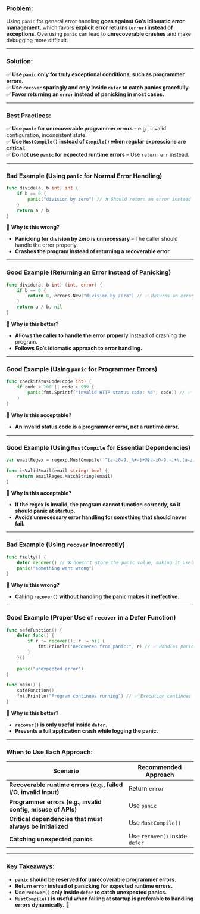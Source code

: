 ### **Problem:**

Using `panic` for general error handling **goes against Go’s idiomatic error management**, which favors **explicit error returns (`error`) instead of exceptions**. Overusing `panic` can lead to **unrecoverable crashes** and make debugging more difficult.

---

### **Solution:**

✅ **Use `panic` only for truly exceptional conditions, such as programmer errors.**  
✅ **Use `recover` sparingly and only inside `defer` to catch panics gracefully.**  
✅ **Favor returning an `error` instead of panicking in most cases.**

---

### **Best Practices:**

✅ **Use `panic` for unrecoverable programmer errors** – e.g., invalid configuration, inconsistent state.  
✅ **Use `MustCompile()` instead of `Compile()` when regular expressions are critical.**  
✅ **Do not use `panic` for expected runtime errors** – Use `return err` instead.

---

### **Bad Example (Using `panic` for Normal Error Handling)**

```go
func divide(a, b int) int {
	if b == 0 {
		panic("division by zero") // ❌ Should return an error instead
	}
	return a / b
}
```

🔴 **Why is this wrong?**

- **Panicking for division by zero is unnecessary** – The caller should handle the error properly.
- **Crashes the program instead of returning a recoverable error.**

---

### **Good Example (Returning an Error Instead of Panicking)**

```go
func divide(a, b int) (int, error) {
	if b == 0 {
		return 0, errors.New("division by zero") // ✅ Returns an error
	}
	return a / b, nil
}
```

🔵 **Why is this better?**

- **Allows the caller to handle the error properly** instead of crashing the program.
- **Follows Go’s idiomatic approach to error handling.**

---

### **Good Example (Using `panic` for Programmer Errors)**

```go
func checkStatusCode(code int) {
	if code < 100 || code > 999 {
		panic(fmt.Sprintf("invalid HTTP status code: %d", code)) // ✅ Panic for invalid programmer input
	}
}
```

🔵 **Why is this acceptable?**

- **An invalid status code is a programmer error, not a runtime error.**

---

### **Good Example (Using `MustCompile` for Essential Dependencies)**

```go
var emailRegex = regexp.MustCompile(`^[a-z0-9._%+-]+@[a-z0-9.-]+\.[a-z]{2,}$`) // ✅ Panics if regex is invalid

func isValidEmail(email string) bool {
	return emailRegex.MatchString(email)
}
```

🔵 **Why is this acceptable?**

- **If the regex is invalid, the program cannot function correctly, so it should panic at startup.**
- **Avoids unnecessary error handling for something that should never fail.**

---

### **Bad Example (Using `recover` Incorrectly)**

```go
func faulty() {
	defer recover() // ❌ Doesn't store the panic value, making it useless
	panic("something went wrong")
}
```

🔴 **Why is this wrong?**

- **Calling `recover()` without handling the panic makes it ineffective.**

---

### **Good Example (Proper Use of `recover` in a Defer Function)**

```go
func safeFunction() {
	defer func() {
		if r := recover(); r != nil {
			fmt.Println("Recovered from panic:", r) // ✅ Handles panic gracefully
		}
	}()
	
	panic("unexpected error")
}

func main() {
	safeFunction()
	fmt.Println("Program continues running") // ✅ Execution continues
}
```

🔵 **Why is this better?**

- **`recover()` is only useful inside `defer`.**
- **Prevents a full application crash while logging the panic.**

---

### **When to Use Each Approach:**

|**Scenario**|**Recommended Approach**|
|---|---|
|**Recoverable runtime errors (e.g., failed I/O, invalid input)**|Return `error`|
|**Programmer errors (e.g., invalid config, misuse of APIs)**|Use `panic`|
|**Critical dependencies that must always be initialized**|Use `MustCompile()`|
|**Catching unexpected panics**|Use `recover()` inside `defer`|

---

### **Key Takeaways:**

- **`panic` should be reserved for unrecoverable programmer errors.**
- **Return `error` instead of panicking for expected runtime errors.**
- **Use `recover()` only inside `defer` to catch unexpected panics.**
- **`MustCompile()` is useful when failing at startup is preferable to handling errors dynamically.** 🚀
